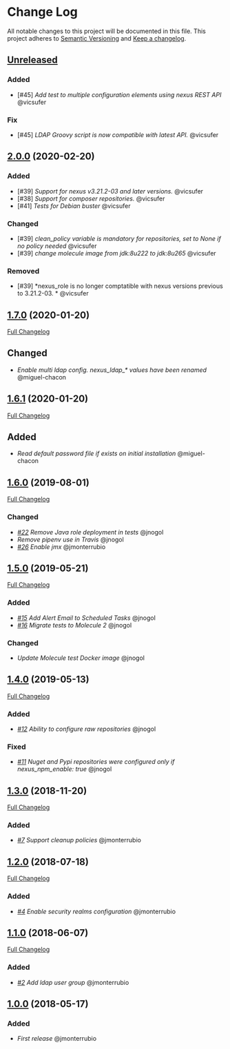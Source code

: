 # Change Log

All notable changes to this project will be documented in this file.
This project adheres to [Semantic Versioning](http://semver.org/) and [Keep a changelog](https://github.com/olivierlacan/keep-a-changelog).

## [Unreleased](https://github.com/idealista/nexus-role/tree/develop)
### Added
- [#45] *Add test to multiple configuration elements using nexus REST API* @vicsufer
### Fix
- [#45] *LDAP Groovy script is now compatible with latest API.* @vicsufer

## [2.0.0](https://github.com/idealista/nexus-role/tree/2.0.0) (2020-02-20)
### Added 
- [#39] *Support for nexus v3.21.2-03 and later versions.* @vicsufer
- [#38] *Support for composer repositories.* @vicsufer
- [#41] *Tests for Debian buster* @vicsufer
### Changed
- [#39] *clean_policy variable is mandatory for repositories, set to None if no policy needed* @vicsufer
- [#39] *change molecule image from jdk:8u222 to jdk:8u265* @vicsufer
### Removed
- [#39] *nexus_role is no longer comptatible with nexus versions previous to 3.21.2-03. * @vicsufer
## [1.7.0](https://github.com/idealista/nexus-role/tree/1.7.0) (2020-01-20)
[Full Changelog](https://github.com/idealista/nexus-role/compare/1.6.1...1.7.0)
## Changed
- *Enable multi ldap config. nexus_ldap_\* values have been renamed* @miguel-chacon
## [1.6.1](https://github.com/idealista/nexus-role/tree/1.6.1) (2020-01-20)
[Full Changelog](https://github.com/idealista/nexus-role/compare/1.6.0...1.6.1)
## Added
- *Read default password file if exists on initial installation* @miguel-chacon
## [1.6.0](https://github.com/idealista/nexus-role/tree/1.6.0) (2019-08-01)
[Full Changelog](https://github.com/idealista/nexus-role/compare/1.5.0...1.6.0)
### Changed
- *[#22](https://github.com/idealista/nexus-role/issues/22) Remove Java role deployment in tests* @jnogol
- *Remove pipenv use in Travis* @jnogol
- *[#26](https://github.com/idealista/nexus-role/issues/26) Enable jmx* @jmonterrubio

## [1.5.0](https://github.com/idealista/nexus-role/tree/1.5.0) (2019-05-21)
[Full Changelog](https://github.com/idealista/nexus-role/compare/1.4.0...1.5.0)
### Added
- *[#15](https://github.com/idealista/nexus-role/issues/15) Add Alert Email to Scheduled Tasks* @jnogol
- *[#16](https://github.com/idealista/nexus-role/issues/16) Migrate tests to Molecule 2* @jnogol

### Changed
- *Update Molecule test Docker image* @jnogol

## [1.4.0](https://github.com/idealista/nexus-role/tree/1.4.0) (2019-05-13)
[Full Changelog](https://github.com/idealista/nexus-role/compare/1.3.0...1.4.0)
### Added
- *[#12](https://github.com/idealista/nexus-role/issues/12) Ability to configure raw repositories* @jnogol

### Fixed
- *[#11](https://github.com/idealista/nexus-role/issues/11) Nuget and Pypi repositories were configured only if nexus_npm_enable: true* @jnogol

## [1.3.0](https://github.com/idealista/nexus-role/tree/1.3.0) (2018-11-20)
[Full Changelog](https://github.com/idealista/nexus-role/compare/1.2.0...1.3.0)
### Added
- *[#7](https://github.com/idealista/nexus-role/issues/7) Support cleanup policies* @jmonterrubio

## [1.2.0](https://github.com/idealista/nexus-role/tree/1.2.0) (2018-07-18)
[Full Changelog](https://github.com/idealista/nexus-role/compare/1.1.0...1.2.0)
### Added
- *[#4](https://github.com/idealista/nexus-role/issues/4) Enable security realms configuration* @jmonterrubio

## [1.1.0](https://github.com/idealista/nexus-role/tree/1.1.0) (2018-06-07)
[Full Changelog](https://github.com/idealista/nexus-role/compare/1.0.0...1.1.0)
### Added
- *[#2](https://github.com/idealista/nexus-role/issues/2) Add ldap user group* @jmonterrubio

## [1.0.0](https://github.com/idealista/nexus-role/tree/1.0.0) (2018-05-17)
### Added
- *First release* @jmonterrubio
